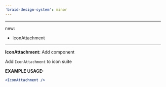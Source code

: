 ```yaml
---
'braid-design-system': minor
---
```


---
new:
  - IconAttachment
---

**IconAttachment:** Add component

Add `IconAttachment` to icon suite

**EXAMPLE USAGE:**
```jsx
<IconAttachment />
```
